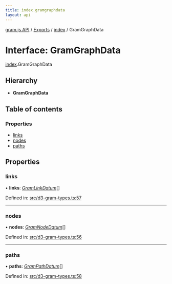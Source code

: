 ```yaml
---
title: index.gramgraphdata
layout: api
---
```


[gram.js API](../README.md) / [Exports](../modules.md) / [index](../modules/index.md) / GramGraphData

# Interface: GramGraphData

[index](../modules/index.md).GramGraphData

## Hierarchy

* **GramGraphData**

## Table of contents

### Properties

- [links](index.gramgraphdata.md#links)
- [nodes](index.gramgraphdata.md#nodes)
- [paths](index.gramgraphdata.md#paths)

## Properties

### links

• **links**: [*GramLinkDatum*](d3_gram_types.gramlinkdatum.md)[]

Defined in: [src/d3-gram-types.ts:57](https://github.com/gram-data/d3-gram/blob/3dd6a0d/src/d3-gram-types.ts#L57)

___

### nodes

• **nodes**: [*GramNodeDatum*](d3_gram_types.gramnodedatum.md)[]

Defined in: [src/d3-gram-types.ts:56](https://github.com/gram-data/d3-gram/blob/3dd6a0d/src/d3-gram-types.ts#L56)

___

### paths

• **paths**: [*GramPathDatum*](d3_gram_types.grampathdatum.md)[]

Defined in: [src/d3-gram-types.ts:58](https://github.com/gram-data/d3-gram/blob/3dd6a0d/src/d3-gram-types.ts#L58)
